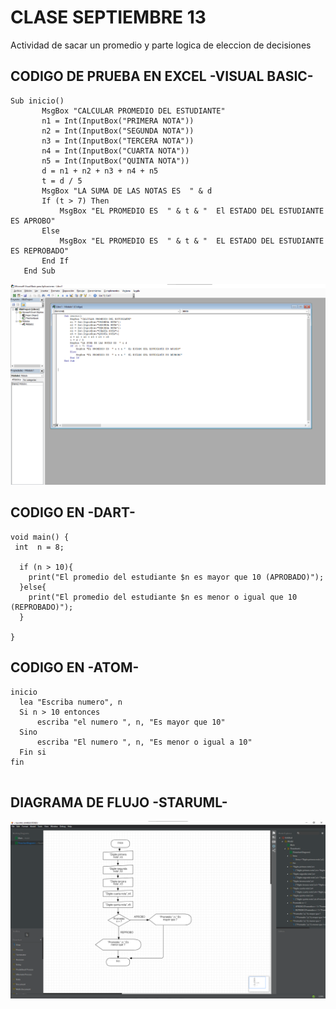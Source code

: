 # CLASE SEPTIEMBRE 13

Actividad de sacar un promedio y parte logica de eleccion de decisiones

##  CODIGO DE PRUEBA EN EXCEL -VISUAL BASIC-

```
Sub inicio()
       MsgBox "CALCULAR PROMEDIO DEL ESTUDIANTE"
       n1 = Int(InputBox("PRIMERA NOTA"))
       n2 = Int(InputBox("SEGUNDA NOTA"))
       n3 = Int(InputBox("TERCERA NOTA"))
       n4 = Int(InputBox("CUARTA NOTA"))
       n5 = Int(InputBox("QUINTA NOTA"))
       d = n1 + n2 + n3 + n4 + n5
       t = d / 5
       MsgBox "LA SUMA DE LAS NOTAS ES  " & d
       If (t > 7) Then
           MsgBox "EL PROMEDIO ES  " & t & "  El ESTADO DEL ESTUDIANTE ES APROBO"
       Else
           MsgBox "EL PROMEDIO ES  " & t & "  EL ESTADO DEL ESTUDIANTE ES REPROBADO"
       End If
   End Sub

```
<img src="img/porcentajeydecisiones.png" width="1000">

## CODIGO EN -DART-

```
void main() {
 int  n = 8;

  if (n > 10){
    print("El promedio del estudiante $n es mayor que 10 (APROBADO)");
  }else{
    print("El promedio del estudiante $n es menor o igual que 10 (REPROBADO)");
  }

}

```

## CODIGO EN -ATOM-

```
inicio
  lea "Escriba numero", n
  Si n > 10 entonces
      escriba "el numero ", n, "Es mayor que 10"
  Sino
      escriba "El numero ", n, "Es menor o igual a 10"
  Fin si
fin


```

## DIAGRAMA DE FLUJO -STARUML-


<img src="img/diagramaclase13.png" width="1000">  
